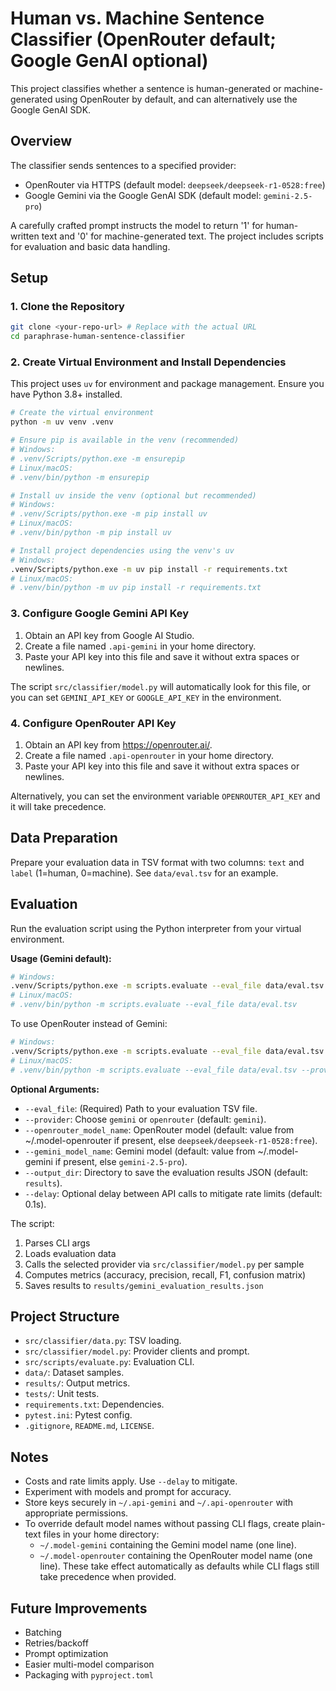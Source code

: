 # Human vs. Machine Sentence Classifier (OpenRouter default; Google GenAI optional)

This project classifies whether a sentence is human-generated or machine-generated using OpenRouter by default, and can alternatively use the Google GenAI SDK.

## Overview

The classifier sends sentences to a specified provider:
- OpenRouter via HTTPS (default model: `deepseek/deepseek-r1-0528:free`)
- Google Gemini via the Google GenAI SDK (default model: `gemini-2.5-pro`)

A carefully crafted prompt instructs the model to return '1' for human-written text and '0' for machine-generated text. The project includes scripts for evaluation and basic data handling.

## Setup

### 1. Clone the Repository

```bash
git clone <your-repo-url> # Replace with the actual URL
cd paraphrase-human-sentence-classifier
```

### 2. Create Virtual Environment and Install Dependencies

This project uses `uv` for environment and package management. Ensure you have Python 3.8+ installed.

```bash
# Create the virtual environment
python -m uv venv .venv

# Ensure pip is available in the venv (recommended)
# Windows:
# .venv/Scripts/python.exe -m ensurepip
# Linux/macOS:
# .venv/bin/python -m ensurepip

# Install uv inside the venv (optional but recommended)
# Windows:
# .venv/Scripts/python.exe -m pip install uv
# Linux/macOS:
# .venv/bin/python -m pip install uv

# Install project dependencies using the venv's uv
# Windows:
.venv/Scripts/python.exe -m uv pip install -r requirements.txt
# Linux/macOS:
# .venv/bin/python -m uv pip install -r requirements.txt
```

### 3. Configure Google Gemini API Key

1. Obtain an API key from Google AI Studio.
2. Create a file named `.api-gemini` in your home directory.
3. Paste your API key into this file and save it without extra spaces or newlines.

The script `src/classifier/model.py` will automatically look for this file, or you can set `GEMINI_API_KEY` or `GOOGLE_API_KEY` in the environment.

### 4. Configure OpenRouter API Key

1. Obtain an API key from https://openrouter.ai/.
2. Create a file named `.api-openrouter` in your home directory.
3. Paste your API key into this file and save it without extra spaces or newlines.

Alternatively, you can set the environment variable `OPENROUTER_API_KEY` and it will take precedence.

## Data Preparation

Prepare your evaluation data in TSV format with two columns: `text` and `label` (1=human, 0=machine). See `data/eval.tsv` for an example.

## Evaluation

Run the evaluation script using the Python interpreter from your virtual environment.

**Usage (Gemini default):**
```bash
# Windows:
.venv/Scripts/python.exe -m scripts.evaluate --eval_file data/eval.tsv
# Linux/macOS:
# .venv/bin/python -m scripts.evaluate --eval_file data/eval.tsv
```

To use OpenRouter instead of Gemini:
```bash
# Windows:
.venv/Scripts/python.exe -m scripts.evaluate --eval_file data/eval.tsv --provider openrouter --openrouter_model_name deepseek/deepseek-r1-0528:free
# Linux/macOS:
# .venv/bin/python -m scripts.evaluate --eval_file data/eval.tsv --provider openrouter --openrouter_model_name deepseek/deepseek-r1-0528:free
```

**Optional Arguments:**
- `--eval_file`: (Required) Path to your evaluation TSV file.
- `--provider`: Choose `gemini` or `openrouter` (default: `gemini`).
- `--openrouter_model_name`: OpenRouter model (default: value from ~/.model-openrouter if present, else `deepseek/deepseek-r1-0528:free`).
- `--gemini_model_name`: Gemini model (default: value from ~/.model-gemini if present, else `gemini-2.5-pro`).
- `--output_dir`: Directory to save the evaluation results JSON (default: `results`).
- `--delay`: Optional delay between API calls to mitigate rate limits (default: 0.1s).

The script:
1) Parses CLI args
2) Loads evaluation data
3) Calls the selected provider via `src/classifier/model.py` per sample
4) Computes metrics (accuracy, precision, recall, F1, confusion matrix)
5) Saves results to `results/gemini_evaluation_results.json`

## Project Structure

- `src/classifier/data.py`: TSV loading.
- `src/classifier/model.py`: Provider clients and prompt.
- `src/scripts/evaluate.py`: Evaluation CLI.
- `data/`: Dataset samples.
- `results/`: Output metrics.
- `tests/`: Unit tests.
- `requirements.txt`: Dependencies.
- `pytest.ini`: Pytest config.
- `.gitignore`, `README.md`, `LICENSE`.

## Notes

- Costs and rate limits apply. Use `--delay` to mitigate.
- Experiment with models and prompt for accuracy.
- Store keys securely in `~/.api-gemini` and `~/.api-openrouter` with appropriate permissions.
- To override default model names without passing CLI flags, create plain-text files in your home directory:
  - `~/.model-gemini` containing the Gemini model name (one line).
  - `~/.model-openrouter` containing the OpenRouter model name (one line).
  These take effect automatically as defaults while CLI flags still take precedence when provided.

## Future Improvements

- Batching
- Retries/backoff
- Prompt optimization
- Easier multi-model comparison
- Packaging with `pyproject.toml`